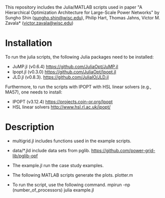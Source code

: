 This repository includes the Julia/MATLAB scripts used in paper "A Hierarchical Optimization Architecture for Large-Scale Power Networks" by Sungho Shin (sungho.shin@wisc.edu), Philip Hart, Thomas Jahns, Victor M. Zavala* (victor.zavala@wisc.edu)

# Installation

To run the julia scripts, the following Julia packages need to be installed:

- JuMP.jl (v0.6.4) https://github.com/JuliaOpt/JuMP.jl
- Ipopt.jl (v0.3.0) https://github.com/JuliaOpt/Ipopt.jl
- JLD.jl (v0.8.3). https://github.com/JuliaIO/JLD.jl

Furthermore, to run the scripts with IPOPT with HSL linear solvers (e.g., MA57), one needs to install:

- IPOPT (v3.12.4) https://projects.coin-or.org/Ipopt
- HSL linear solvers http://www.hsl.rl.ac.uk/ipopt/

# Description
- multigrid.jl includes functions used in the example scripts.
- data/*.jld include data sets from pglib. https://github.com/power-grid-lib/pglib-opf
- The example.jl run the case study examples.

- The following MATLAB scripts generate the plots.
plotter.m

- To run the script, use the following command.
mpirun -np (number_of_processors) julia example.jl
